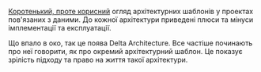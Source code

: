 [Коротенький, проте корисний](https://ciurlaro.medium.com/modern-data-architecture-recipes-3c16da0c7a46) огляд архітектурних шаблонів у проектах пов'язаних з даними. До кожної архітектури приведені плюси та мінуси імплементації та експлуатації. 

Що впало в око, так це поява Delta Architecture. Все частіше починають про неї говорити, як про окремий архітектурний шаблон. Це показує зрілість підходу та право на життя такої архітектури.